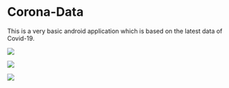 # Corona-Data
This is a very basic android application which is based on the latest data of Covid-19. 

![](app/App1)

![](app/App2)

![](app/App3)
